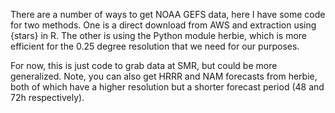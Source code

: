 There are a number of ways to get NOAA GEFS data, here I have some code for two 
methods. One is a direct download from AWS and extraction using {stars} in R. The
other is using the Python module herbie, which is more efficient for the 0.25 
degree resolution that we need for our purposes. 

For now, this is just code to grab data at SMR, but could be more generalized. Note,
you can also get HRRR and NAM forecasts from herbie, both of which have a higher
resolution but a shorter forecast period (48 and 72h respectively).
